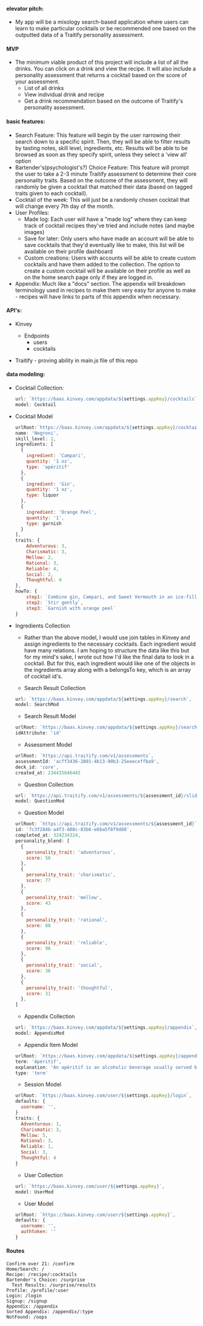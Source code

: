 #### elevator pitch:
  - My app will be a mixology search-based application where users can learn to make particular cocktails or be recommended one based on the outputted data of a Traitify personality assessment.

#### MVP
  - The minimum viable product of this project will include a list of all the drinks. You can click on a drink and view the recipe. It will also include a personality assessment that returns a cocktail based on the score of your assessment.
    - List of all drinks
    - View individual drink and recipe
    - Get a drink recommendation based on the outcome of Traitify's personality assessment.


#### basic features:
  - Search Feature: This feature will begin by the user narrowing their search down to a specific spirit. Then, they will be able to filter results by tasting notes, skill level, ingredients, etc. Results will be able to be browsed as soon as they specify spirit, unless they select a 'view all' option
  - Bartender's(psychologist's?) Choice Feature: This feature will prompt the user to take a 2-3 minute Traitify assessment to determine their core personality traits. Based on the outcome of the assessment, they will randomly be given a cocktail that matched their data (based on tagged traits given to each cocktail).
  - Cocktail of the week: This will just be a randomly chosen cocktail that will change every 7th day of the month.
  - User Profiles:
    - Made log: Each user will have a "made log" where they can keep track of cocktail recipes they've tried and include notes (and maybe images)
    - Save for later: Only users who have made an account will be able to save cocktails that they'd eventually like to make, this list will be available on their profile dashboard
    - Custom creations: Users with accounts will be able to create custom cocktails and have them added to the collection. The option to create a custom cocktail will be available on their profile as well as on the home search page only if they are logged in.
  - Appendix: Much like a "docs" section. The appendix will breakdown terminology used in recipes to make them very easy for anyone to make - recipes will have links to parts of this appendix when necessary.


#### API's:
  - Kinvey
    - Endpoints
      - users
      - cocktails


  - Traitify - proving ability in main.js file of this repo



#### data modeling:
- Cocktail Collection:
  ```javascript
  url: `https://baas.kinvey.com/appdata/${settings.appKey}/cocktails`,
  model: Cocktail
  ```

- Cocktail Model
  ```javascript
  urlRoot:`https://baas.kinvey.com/appdata/${settings.appKey}/cocktails`,
  name: 'Negroni',
  skill_level: 2,
  ingredients: [
    {
      ingredient: 'Campari',
      quantity: '1 oz',
      type: 'apéritif'
    },
    {
      ingredient: 'Gin',
      quantity: '1 oz',
      type: liquor
    },
    {
      ingredient: 'Orange Peel',
      quantity: '1',
      type: garnish
    }
  ],
  traits: {
      Adventurous: 3,
      Charismatic: 3,
      Mellow: 2,
      Rational: 3,
      Reliable: 4,
      Social: 2,
      Thoughtful: 4
  },
  howTo: {
      step1: `Combine gin, Campari, and Sweet Vermouth in an ice-filled Old Fashioned glass`,
      step2: `Stir gently`,
      step3: `Garnish with orange peel`
  }
  ```

- Ingredients Collection
    - Rather than the above model, I would use join tables in Kinvey and assign ingredients to the necessary cocktails. Each ingredient would have many relations. I am hoping to structure the data like this but for my mind's sake, I wrote out how I'd like the final data to look in a cocktail. But for this, each ingredient would like one of the objects in the ingredients array along with a belongsTo key, which is an array of cocktail id's.


  - Search Result Collection
  ```javascript
  url: `https://baas.kinvey.com/appdata/${settings.appKey}/search`,
  model: SearchMod
  ```

  - Search Result Model
  ```javascript
  urlRoot: `https://baas.kinvey.com/appdata/${settings.appKey}/search`,
  idAttribute: 'id'
  ```

  - Assessment Model
  ```javascript
  urlRoot: `https://api.traitify.com/v1/assessments`,
  assessmentId: 'acff3436-2801-4b13-90b3-25eeeceffba9',
  deck_id: 'core',
  created_at: 234435646445
  ```

  - Question Collection
  ```javascript
  url: `https://api.traitify.com/v1/assessments/${assessment_id}/slides`,
  model: QuestionMod
  ```
  - Question Model
  ```javascript
  urlRoot: `https://api.traitify.com/v1/assessments/${assessment_id}`,
  id: '7c3f284b-a4f3-408c-83b6-e6ba5f8f9d88',
  completed_at: 324234324,
  personality_blend: [
    {
      personality_trait: 'adventurous',
      score: 56
    },
    {
      personality_trait: 'charismatic',
      score: 77
    },
    {
      personality_trait: 'mellow',
      score: 43
    },
    {
      personality_trait: 'rational',
      score: 88
    },
    {
      personality_trait: 'reliable',
      score: 96
    },
    {
      personality_trait: 'social',
      score: 36
    },
    {
      personality_trait: 'thoughtful',
      score: 31
    },
  ]
  ```

  - Appendix Collection
  ```javascript
  url: `https://baas.kinvey.com/appdata/${settings.appKey}/appendix`,
  model: AppendixMod
  ```

  - Appendix Item Model
  ```javascript
  urlRoot: `https://baas.kinvey.com/appdata/${settings.appKey}/appendix`,
  term: 'Apéritif',
  explanation: 'An apéritif is an alcoholic beverage usually served before a meal to stimulate the appetite. It is usually dry rather than sweet.',
  type: 'term'
  ```

  - Session Model
  ```javascript
  urlRoot: `https://baas.kinvey.com/user/${settings.appKey}/login`,
  defaults: {
    username: '',
  }
  traits: {
    Adventurous: 1,
    Charismatic: 3,
    Mellow: 5,
    Rational: 3,
    Reliable: 1,
    Social: 3,
    Thoughtful: 4
  }
  ```

  - User Collection
  ```javascript
  url: `https://baas.kinvey.com/user/${settings.appKey}`,
  model: UserMod
  ```
  - User Model
  ```javascript
  urlRoot: `https://baas.kinvey.com/user/${settings.appKey}`,
  defaults: {
    username: '',
    authtoken: ''
  }
  ```

#### Routes
```
Confirm over 21: /confirm
Home/Search: /
Recipe: /recipe/:cocktails
Bartender's Choice: /surprise
  Test Results: /surprise/results
Profile: /profile/:user
Login: /login
Signup: /signup
Appendix: /appendix
Sorted Appendix: /appendix/:type
NotFound: /oops
```
